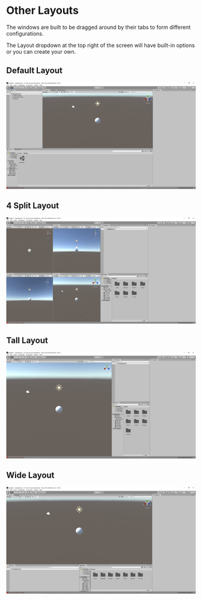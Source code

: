 # Other Layouts

The windows are built to be dragged around by their tabs to form different configurations.

The Layout dropdown at the top right of the screen will have built-in options or you can create your own.

## Default Layout

![](../../.gitbook/assets/image%20%2863%29.png)

## 4 Split Layout

![](../../.gitbook/assets/image%20%2832%29.png)

## Tall Layout

![](../../.gitbook/assets/image%20%2834%29.png)

## Wide Layout

![](../../.gitbook/assets/image%20%2843%29.png)

